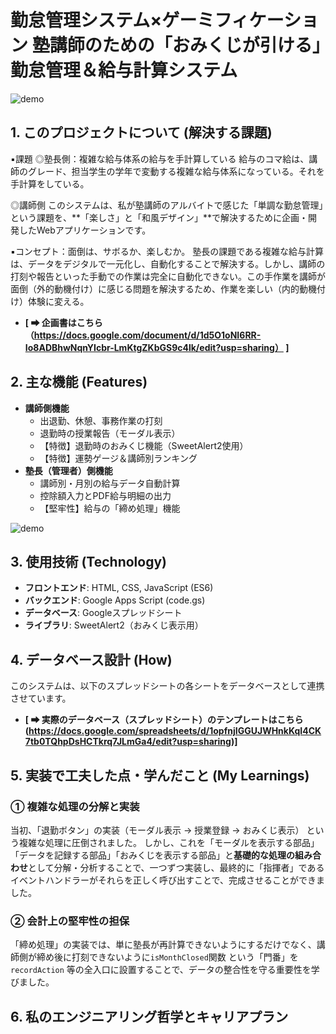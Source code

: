 # 勤怠管理システム×ゲーミフィケーション  塾講師のための「おみくじが引ける」勤怠管理＆給与計算システム
![demo](https://github.com/kozihika/New-Time-and-Attendance-Payroll-System/blob/main/chrome-capture-2025-10-30.gif)

## 1. このプロジェクトについて (解決する課題)
▪️課題
◎塾長側：複雑な給与体系の給与を手計算している
給与のコマ給は、講師のグレード、担当学生の学年で変動する複雑な給与体系になっている。それを手計算をしている。

◎講師側
このシステムは、私が塾講師のアルバイトで感じた「単調な勤怠管理」という課題を、**「楽しさ」と「和風デザイン」**で解決するために企画・開発したWebアプリケーションです。

▪️コンセプト：面倒は、サボるか、楽しむか。
塾長の課題である複雑な給与計算は、データをデジタルで一元化し、自動化することで解決する。しかし、講師の打刻や報告といった手動での作業は完全に自動化できない。この手作業を講師が面倒（外的動機付け）に感じる問題を解決するため、作業を楽しい（内的動機付け）体験に変える。

* **[ ➡ 企画書はこちら（https://docs.google.com/document/d/1d5O1oNI6RR-Io8ADBhwNqnYIcbr-LmKtgZKbGS9c4lk/edit?usp=sharing） ]**

## 2. 主な機能 (Features)

* **講師側機能**
    * 出退勤、休憩、事務作業の打刻
    * 退勤時の授業報告（モーダル表示）
    * 【特徴】退勤時のおみくじ機能（SweetAlert2使用）
    * 【特徴】運勢ゲージ＆講師別ランキング
* **塾長（管理者）側機能**
    * 講師別・月別の給与データ自動計算
    * 控除額入力とPDF給与明細の出力
    * 【堅牢性】給与の「締め処理」機能

![demo](https://github.com/kozihika/New-Time-and-Attendance-Payroll-System/blob/main/chrome-capture-2025-10-31%20(1).gif)

## 3. 使用技術 (Technology)

* **フロントエンド**: HTML, CSS, JavaScript (ES6)
* **バックエンド**: Google Apps Script (code.gs)
* **データベース**: Googleスプレッドシート
* **ライブラリ**: SweetAlert2（おみくじ表示用）

## 4. データベース設計 (How)

このシステムは、以下のスプレッドシートの各シートをデータベースとして連携させています。

* **[ ➡ 実際のデータベース（スプレッドシート）のテンプレートはこちら (https://docs.google.com/spreadsheets/d/1opfnjIGGUJWHnkKqI4CK7tb0TQhpDsHCTkrq7JLmGa4/edit?usp=sharing)]**


## 5. 実装で工夫した点・学んだこと (My Learnings)

### ① 複雑な処理の分解と実装
当初、「退勤ボタン」の実装（モーダル表示 → 授業登録 → おみくじ表示） という複雑な処理に圧倒されました。
しかし、これを「モーダルを表示する部品」「データを記録する部品」「おみくじを表示する部品」と**基礎的な処理の組み合わせ**として分解・分析することで、一つずつ実装し、最終的に「指揮者」であるイベントハンドラーがそれらを正しく呼び出すことで、完成させることができました。

### ② 会計上の堅牢性の担保
「締め処理」の実装では、単に塾長が再計算できないようにするだけでなく、講師側が締め後に打刻できないように`isMonthClosed`関数 という「門番」を`recordAction` 等の全入口に設置することで、データの整合性を守る重要性を学びました。

## 6. 私のエンジニアリング哲学とキャリアプラン
